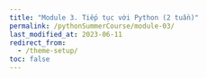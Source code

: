 ```yaml
---
title: "Module 3. Tiếp tục với Python (2 tuần)"
permalink: /pythonSummerCourse/module-03/
last_modified_at: 2023-06-11
redirect_from:
  - /theme-setup/
toc: false
---
```

